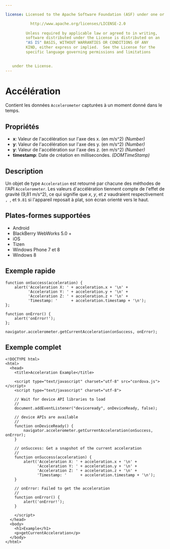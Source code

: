 ```yaml
---

license: Licensed to the Apache Software Foundation (ASF) under one or more contributor license agreements. See the NOTICE file distributed with this work for additional information regarding copyright ownership. The ASF licenses this file to you under the Apache License, Version 2.0 (the "License"); you may not use this file except in compliance with the License. You may obtain a copy of the License at

           http://www.apache.org/licenses/LICENSE-2.0
    
         Unless required by applicable law or agreed to in writing,
         software distributed under the License is distributed on an
         "AS IS" BASIS, WITHOUT WARRANTIES OR CONDITIONS OF ANY
         KIND, either express or implied.  See the License for the
         specific language governing permissions and limitations
    

   under the License.
---
```


# Accélération

Contient les données `Accelerometer` capturées à un moment donné dans le temps.

## Propriétés

*   **x**: Valeur de l'accélération sur l'axe des x. (en m/s^2) *(Number)*
*   **y**: Valeur de l'accélération sur l'axe des y. (en m/s^2) *(Number)*
*   **y**: Valeur de l'accélération sur l'axe des z. (en m/s^2) *(Number)*
*   **timestamp**: Date de création en millisecondes. *(DOMTimeStamp)*

## Description

Un objet de type `Acceleration` est retourné par chacune des méthodes de l'API `Accelerometer`. Les valeurs d'accélération tiennent compte de l'effet de gravité (9,81 m/s^2), ce qui signifie que *x*, *y*, et *z* vaudraient respectivement ``, ``, et `9.81` si l'appareil reposait à plat, son écran orienté vers le haut.

## Plates-formes supportées

*   Android
*   BlackBerry WebWorks 5.0 +
*   iOS
*   Tizen
*   Windows Phone 7 et 8
*   Windows 8

## Exemple rapide

    function onSuccess(acceleration) {
        alert('Acceleration X: ' + acceleration.x + '\n' +
              'Acceleration Y: ' + acceleration.y + '\n' +
              'Acceleration Z: ' + acceleration.z + '\n' +
              'Timestamp: '      + acceleration.timestamp + '\n');
    };
    
    function onError() {
        alert('onError!');
    };
    
    navigator.accelerometer.getCurrentAcceleration(onSuccess, onError);
    

## Exemple complet

    <!DOCTYPE html>
    <html>
      <head>
        <title>Acceleration Example</title>
    
        <script type="text/javascript" charset="utf-8" src="cordova.js"></script>
        <script type="text/javascript" charset="utf-8">
    
        // Wait for device API libraries to load
        //
        document.addEventListener("deviceready", onDeviceReady, false);
    
        // device APIs are available
        //
        function onDeviceReady() {
            navigator.accelerometer.getCurrentAcceleration(onSuccess, onError);
        }
    
        // onSuccess: Get a snapshot of the current acceleration
        //
        function onSuccess(acceleration) {
            alert('Acceleration X: ' + acceleration.x + '\n' +
                  'Acceleration Y: ' + acceleration.y + '\n' +
                  'Acceleration Z: ' + acceleration.z + '\n' +
                  'Timestamp: '      + acceleration.timestamp + '\n');
        }
    
        // onError: Failed to get the acceleration
        //
        function onError() {
            alert('onError!');
        }
    
        </script>
      </head>
      <body>
        <h1>Example</h1>
        <p>getCurrentAcceleration</p>
      </body>
    </html>